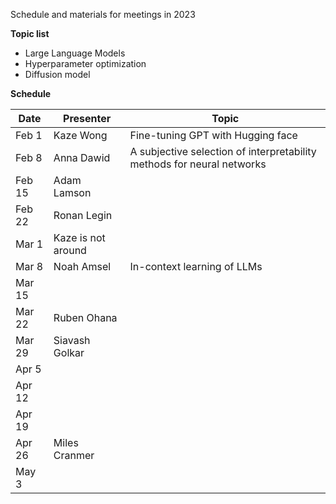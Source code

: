 Schedule and materials for meetings in 2023

**Topic list**

* Large Language Models
* Hyperparameter optimization
* Diffusion model


**Schedule**

| Date     | Presenter       | Topic   |
| -------- | --------------- | ------- |
| Feb 1 | Kaze Wong | Fine-tuning GPT with Hugging face |
| Feb 8 | Anna Dawid | A subjective selection of interpretability methods for neural networks |
| Feb 15 | Adam Lamson | |
| Feb 22 | Ronan Legin |  |
| Mar 1 | Kaze is not around | |
| Mar 8 | Noah Amsel| In-context learning of LLMs |
| Mar 15 | | |
| Mar 22 | Ruben Ohana | |
| Mar 29 | Siavash Golkar | |
| Apr 5 | | |
| Apr 12 | | |
| Apr 19 | | |
| Apr 26 | Miles Cranmer | |
| May 3 | | |
